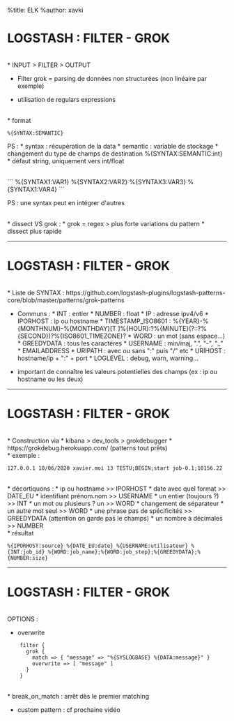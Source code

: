 %title: ELK
%author: xavki


# LOGSTASH : FILTER - GROK


<br>
* INPUT > FILTER > OUTPUT

* Filter grok = parsing de données non structurées (non linéaire par exemple)

* utilisation de regulars expressions

<br>
* format

```
%{SYNTAX:SEMANTIC}
```

PS :
	* syntax : récupération de la data
	* semantic : variable de stockage
	* changement du type de champs de destination %{SYNTAX:SEMANTIC:int}
			* défaut string, uniquement vers int/float

<br>
```
%{SYNTAX1:VAR1} %{SYNTAX2:VAR2} %{SYNTAX3:VAR3} %{SYNTAX1:VAR4}
```

PS : une syntax peut en intégrer d'autres

<br>
* dissect VS grok :
		* grok = regex > plus forte variations du pattern
		* dissect plus rapide


---------------------------------------------------------------------------------------------------

# LOGSTASH : FILTER - GROK


<br>
* Liste de SYNTAX : https://github.com/logstash-plugins/logstash-patterns-core/blob/master/patterns/grok-patterns

* Communs :
			* INT : entier
			* NUMBER : float
			* IP : adresse ipv4/v6
			* IPORHOST : ip ou hostname
			* TIMESTAMP_ISO8601 : %{YEAR}-%{MONTHNUM}-%{MONTHDAY}[T ]%{HOUR}:?%{MINUTE}(?::?%{SECOND})?%{ISO8601_TIMEZONE}?
			* WORD : un mot (sans espace...)
			* GREEDYDATA : tous les caractères
			* USERNAME : min/maj, ".", "-", "_"
			* EMAILADDRESS
			* URIPATH : avec ou sans ":" puis "/" etc
			* URIHOST : hostname/ip + ":" + port
			* LOGLEVEL : debug, warn, warning...

* important de connaître les valeurs potentielles des champs (ex : ip ou hostname ou les deux)

---------------------------------------------------------------------------------------------------

# LOGSTASH : FILTER - GROK


<br>
* Construction via 
		* kibana > dev_tools > grokdebugger
		* https://grokdebug.herokuapp.com/ (patterns tout prêts)

<br>
* exemple :

```
127.0.0.1 10/06/2020 xavier.moi 13 TESTU;BEGIN;start job-0.1;10156.22
```

<br>
* décortiquons :
		* ip ou hostname >> IPORHOST
		* date avec quel format >> DATE_EU
		* identifiant prénom.nom >> USERNAME
		* un entier (toujours ?) >> INT
		* un mot ou plusieurs ? un >> WORD
		* changement de séparateur
		* un autre mot seul >> WORD
		* une phrase pas de spécificités >> GREEDYDATA (attention on garde pas le champs)
		* un nombre à décimales >> NUMBER

<br>
* résultat

```
%{IPORHOST:source} %{DATE_EU:date} %{USERNAME:utilisateur} %{INT:job_id} %{WORD:job_name};%{WORD:job_step};%{GREEDYDATA};%{NUMBER:size}
```


----------------------------------------------------------------------------------------------------

# LOGSTASH : FILTER - GROK


<br>
OPTIONS :

* overwrite

```
    filter {
      grok {
        match => { "message" => "%{SYSLOGBASE} %{DATA:message}" }
        overwrite => [ "message" ]
      }
    }
```

<br>
* break_on_match : arrêt dès le premier matching

* custom pattern : cf prochaine vidéo
